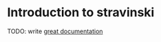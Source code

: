 # Introduction to stravinski

TODO: write [great documentation](http://jacobian.org/writing/what-to-write/)
